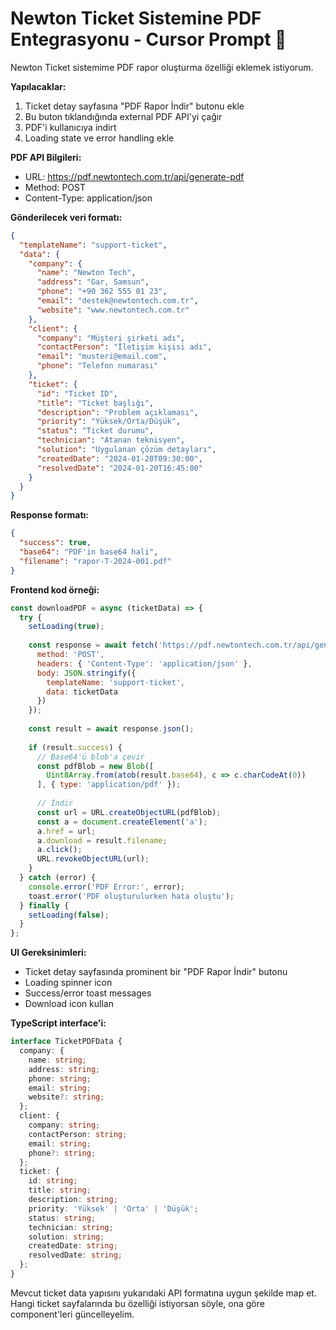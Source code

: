 # Newton Ticket Sistemine PDF Entegrasyonu - Cursor Prompt 🎯

Newton Ticket sistemime PDF rapor oluşturma özelliği eklemek istiyorum. 

**Yapılacaklar:**
1. Ticket detay sayfasına "PDF Rapor İndir" butonu ekle
2. Bu buton tıklandığında external PDF API'yi çağır
3. PDF'i kullanıcıya indirt
4. Loading state ve error handling ekle

**PDF API Bilgileri:**
- URL: https://pdf.newtontech.com.tr/api/generate-pdf
- Method: POST
- Content-Type: application/json

**Gönderilecek veri formatı:**
```json
{
  "templateName": "support-ticket",
  "data": {
    "company": {
      "name": "Newton Tech",
      "address": "Gar, Samsun", 
      "phone": "+90 362 555 01 23",
      "email": "destek@newtontech.com.tr",
      "website": "www.newtontech.com.tr"
    },
    "client": {
      "company": "Müşteri şirketi adı",
      "contactPerson": "İletişim kişisi adı",
      "email": "musteri@email.com",
      "phone": "Telefon numarası"
    },
    "ticket": {
      "id": "Ticket ID",
      "title": "Ticket başlığı", 
      "description": "Problem açıklaması",
      "priority": "Yüksek/Orta/Düşük",
      "status": "Ticket durumu",
      "technician": "Atanan teknisyen",
      "solution": "Uygulanan çözüm detayları",
      "createdDate": "2024-01-20T09:30:00",
      "resolvedDate": "2024-01-20T16:45:00"
    }
  }
}
```

**Response formatı:**
```json
{
  "success": true,
  "base64": "PDF'in base64 hali",
  "filename": "rapor-T-2024-001.pdf"
}
```

**Frontend kod örneği:**
```javascript
const downloadPDF = async (ticketData) => {
  try {
    setLoading(true);
    
    const response = await fetch('https://pdf.newtontech.com.tr/api/generate-pdf', {
      method: 'POST',
      headers: { 'Content-Type': 'application/json' },
      body: JSON.stringify({
        templateName: 'support-ticket',
        data: ticketData
      })
    });
    
    const result = await response.json();
    
    if (result.success) {
      // Base64'ü blob'a çevir
      const pdfBlob = new Blob([
        Uint8Array.from(atob(result.base64), c => c.charCodeAt(0))
      ], { type: 'application/pdf' });
      
      // İndir
      const url = URL.createObjectURL(pdfBlob);
      const a = document.createElement('a');
      a.href = url;
      a.download = result.filename;
      a.click();
      URL.revokeObjectURL(url);
    }
  } catch (error) {
    console.error('PDF Error:', error);
    toast.error('PDF oluşturulurken hata oluştu');
  } finally {
    setLoading(false);
  }
};
```

**UI Gereksinimleri:**
- Ticket detay sayfasında prominent bir "PDF Rapor İndir" butonu
- Loading spinner icon
- Success/error toast messages  
- Download icon kullan

**TypeScript interface'i:**
```typescript
interface TicketPDFData {
  company: {
    name: string;
    address: string;
    phone: string;
    email: string;
    website?: string;
  };
  client: {
    company: string;
    contactPerson: string;
    email: string;
    phone?: string;
  };
  ticket: {
    id: string;
    title: string;
    description: string;
    priority: 'Yüksek' | 'Orta' | 'Düşük';
    status: string;
    technician: string;
    solution: string;
    createdDate: string;
    resolvedDate: string;
  };
}
```

Mevcut ticket data yapısını yukarıdaki API formatına uygun şekilde map et. Hangi ticket sayfalarında bu özelliği istiyorsan söyle, ona göre component'leri güncelleyelim. 
